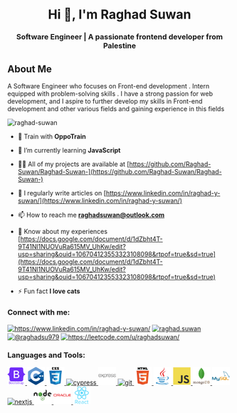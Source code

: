 <h1 align="center">Hi 👋, I'm Raghad Suwan</h1>
<h3 align="center">Software Engineer | A passionate frontend developer from Palestine</h3>
<h2 align="left" >About Me</h2>
<p align="left" > A Software Engineer who focuses on Front-end development . Intern equipped with problem-solving skills . I have a strong passion for web development, and I aspire to further develop my skills in Front-end development and other various fields and gaining experience in this fields </p>
<p align="left"> <img src="https://komarev.com/ghpvc/?username=raghad-suwan&label=Profile%20views&color=0e75b6&style=flat" alt="raghad-suwan" /> </p>


- 🔭 Train with **OppoTrain**

- 🌱 I’m currently learning **JavaScript**

- 👨‍💻 All of my projects are available at [https://github.com/Raghad-Suwan/Raghad-Suwan-](https://github.com/Raghad-Suwan/Raghad-Suwan-)

- 📝 I regularly write articles on [https://www.linkedin.com/in/raghad-y-suwan/](https://www.linkedin.com/in/raghad-y-suwan/)

- 📫 How to reach me **raghadsuwan@outlook.com**

- 📄 Know about my experiences [https://docs.google.com/document/d/1dZbht4T-9T41Nl1NUOVuRa615MV_UhKw/edit?usp=sharing&ouid=106704123553323108098&rtpof=true&sd=true](https://docs.google.com/document/d/1dZbht4T-9T41Nl1NUOVuRa615MV_UhKw/edit?usp=sharing&ouid=106704123553323108098&rtpof=true&sd=true)

- ⚡ Fun fact **I love cats**

<h3 align="left">Connect with me:</h3>
<p align="left">
<a href="https://linkedin.com/in/https://www.linkedin.com/in/raghad-y-suwan/" target="blank"><img align="center" src="https://raw.githubusercontent.com/rahuldkjain/github-profile-readme-generator/master/src/images/icons/Social/linked-in-alt.svg" alt="https://www.linkedin.com/in/raghad-y-suwan/" height="30" width="40" /></a>
<a href="https://instagram.com/raghad.suwan" target="blank"><img align="center" src="https://raw.githubusercontent.com/rahuldkjain/github-profile-readme-generator/master/src/images/icons/Social/instagram.svg" alt="raghad.suwan" height="30" width="40" /></a>
<a href="https://medium.com/@raghadsu979" target="blank"><img align="center" src="https://raw.githubusercontent.com/rahuldkjain/github-profile-readme-generator/master/src/images/icons/Social/medium.svg" alt="@raghadsu979" height="30" width="40" /></a>
<a href="https://www.leetcode.com/https://leetcode.com/u/raghadsuwan/" target="blank"><img align="center" src="https://raw.githubusercontent.com/rahuldkjain/github-profile-readme-generator/master/src/images/icons/Social/leet-code.svg" alt="https://leetcode.com/u/raghadsuwan/" height="30" width="40" /></a>
</p>

<h3 align="left">Languages and Tools:</h3>
<p align="left"> <a href="https://getbootstrap.com" target="_blank" rel="noreferrer"> <img src="https://raw.githubusercontent.com/devicons/devicon/master/icons/bootstrap/bootstrap-plain-wordmark.svg" alt="bootstrap" width="40" height="40"/> </a> <a href="https://www.w3schools.com/cpp/" target="_blank" rel="noreferrer"> <img src="https://raw.githubusercontent.com/devicons/devicon/master/icons/cplusplus/cplusplus-original.svg" alt="cplusplus" width="40" height="40"/> </a> <a href="https://www.w3schools.com/css/" target="_blank" rel="noreferrer"> <img src="https://raw.githubusercontent.com/devicons/devicon/master/icons/css3/css3-original-wordmark.svg" alt="css3" width="40" height="40"/> </a> <a href="https://www.cypress.io" target="_blank" rel="noreferrer"> <img src="https://raw.githubusercontent.com/simple-icons/simple-icons/6e46ec1fc23b60c8fd0d2f2ff46db82e16dbd75f/icons/cypress.svg" alt="cypress" width="40" height="40"/> </a> <a href="https://expressjs.com" target="_blank" rel="noreferrer"> <img src="https://raw.githubusercontent.com/devicons/devicon/master/icons/express/express-original-wordmark.svg" alt="express" width="40" height="40"/> </a> <a href="https://git-scm.com/" target="_blank" rel="noreferrer"> <img src="https://www.vectorlogo.zone/logos/git-scm/git-scm-icon.svg" alt="git" width="40" height="40"/> </a> <a href="https://www.w3.org/html/" target="_blank" rel="noreferrer"> <img src="https://raw.githubusercontent.com/devicons/devicon/master/icons/html5/html5-original-wordmark.svg" alt="html5" width="40" height="40"/> </a> <a href="https://www.java.com" target="_blank" rel="noreferrer"> <img src="https://raw.githubusercontent.com/devicons/devicon/master/icons/java/java-original.svg" alt="java" width="40" height="40"/> </a> <a href="https://developer.mozilla.org/en-US/docs/Web/JavaScript" target="_blank" rel="noreferrer"> <img src="https://raw.githubusercontent.com/devicons/devicon/master/icons/javascript/javascript-original.svg" alt="javascript" width="40" height="40"/> </a> <a href="https://www.mongodb.com/" target="_blank" rel="noreferrer"> <img src="https://raw.githubusercontent.com/devicons/devicon/master/icons/mongodb/mongodb-original-wordmark.svg" alt="mongodb" width="40" height="40"/> </a> <a href="https://www.mysql.com/" target="_blank" rel="noreferrer"> <img src="https://raw.githubusercontent.com/devicons/devicon/master/icons/mysql/mysql-original-wordmark.svg" alt="mysql" width="40" height="40"/> </a> <a href="https://nextjs.org/" target="_blank" rel="noreferrer"> <img src="https://cdn.worldvectorlogo.com/logos/nextjs-2.svg" alt="nextjs" width="40" height="40"/> </a> <a href="https://nodejs.org" target="_blank" rel="noreferrer"> <img src="https://raw.githubusercontent.com/devicons/devicon/master/icons/nodejs/nodejs-original-wordmark.svg" alt="nodejs" width="40" height="40"/> </a> <a href="https://www.oracle.com/" target="_blank" rel="noreferrer"> <img src="https://raw.githubusercontent.com/devicons/devicon/master/icons/oracle/oracle-original.svg" alt="oracle" width="40" height="40"/> </a> <a href="https://reactjs.org/" target="_blank" rel="noreferrer"> <img src="https://raw.githubusercontent.com/devicons/devicon/master/icons/react/react-original-wordmark.svg" alt="react" width="40" height="40"/> </a> </p>

